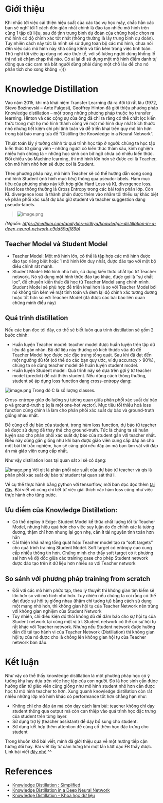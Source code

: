 # Giới thiệu
Khi nhắc tới việc cải thiện hiệu suất của các tác vụ học máy, chắc hẳn các bạn sẽ nghĩ tới 1 cách đơn giản nhất chính là đào tạo nhiều mô hình trên cùng 1 tập dữ liệu, sau đó tính trung bình dự đoán của chúng hoặc chọn ra mô hình có độ chính xác tốt nhất (thông thường là lấy trung bình dự đoán). Tuy nhiên cách này tức là mình sẽ sử dụng toàn bộ các mô hình, chưa nói đến việc các mô hình này khá cồng kềnh và tốn kém trong việc tính toán. Thử nghĩ tới việc áp dụng nó vào thực tế, với số lượng người dùng khổng lồ thì nó sẽ chậm chạp thế nào. Có ai lại đi sử dụng một mô hình điểm danh tự đồng qua các cam mà bắt người dùng phải đứng một chỗ lâu để cho nó phân tích cho xong không =)))
# Knowledge Distillation
Vào năm 2015, khi mà khái niệm Transfer Learning đã ra đời từ rất lâu (1972, Stevo Bozinovski – Ante Fulgosi), Geoffrey Hinton đã giới thiệu phương pháp Knowledge distillation – một trong những phương pháp thuộc họ transfer learning. Hinton và các cộng sự của ông đã chỉ ra rằng có thể chắt lọc kiến thức trong một họ mô hình thành công về một mô hình duy nhất kích thước nhỏ nhưng tiết kiệm chi phí tính toán và dễ triển khai trên quy mô lớn hơn trong bài báo mang tựa đề “Distilling the Knowledge in a Neural Network”.

Thuật toán lấy ý tưởng chính từ quá trình học tập ở người: chúng ta học tập kiến thức từ giảng viên – những người có kiến thức thâm sâu, kinh nghiệm nhiều hơn chúng ta – những học sinh còn bỡ ngỡ chưa có nhiều kiến thức. Đối chiếu vào Machine learning, thì mô hình lớn hơn sẽ được coi là Teacher, còn mô hình nhỏ hơn sẽ được coi là Student.

Theo phương pháp này, mô hình Teacher sẽ có thể hướng dẫn song song mô hình Student (mô hình mục tiêu) thông qua pseudo-labels. Hàm mục tiêu của phương pháp này kết hợp giữa Hard Loss và KL divergence loss. Hard loss thông thường là Cross Entropy trong các bài toán phân lớp. Còn KL divergence loss là thành phần được thêm vào nhằm tối thiểu sự khác biệt về phân phối xác suất dự báo giữ student và teacher suggestion dạng pseudo-labels.

>![image.png](https://images.viblo.asia/77493ea5-d66e-4a18-a4e0-5f489f76daa8.png)

*(Nguồn: https://medium.com/analytics-vidhya/knowledge-distillation-in-a-deep-neural-network-c9dd59aff89b)*
## Teacher Model và Student Model
* Teacher Model: Một mô hình lớn, có thể là tập hợp các mô hình được đào tạo riêng biệt hoặc 1 mô hình lớn duy nhất, được đào tạo với một bộ điều chỉnh rất mạnh.
* Student Model: Mô hình nhỏ hơn, sử dụng kiến thức chắt lọc từ Teacher network. Nó sử dụng một hình thức đào tạo khác, được gọi là “sự chắt lọc”, để chuyển kiến thức đã học từ Teacher Model sang chính mình. Student Model sẽ phù hợp để triển khai hơn là so với Teacher Model bởi nó không tốn kém về mặt tính toán và đem lại độ chính xác tương đương hoặc tốt hơn so với Teacher Model (đã được các bài báo liên quan chứng minh điều này)
 
## Quá trình distillation
Nếu các bạn đọc tới đây, có thể sẽ biết luôn quá trình distillation sẽ gồm 2 bước chính:
* Huấn luyện Teacher model: teacher model được huấn luyện trên tập dữ liệu đã gán nhãn. Bộ dữ liệu này thường có kích thước vừa đủ để Teacher Model học được các đặc trưng tổng quát. Sau khi đã đạt đến một ngưỡng đủ tốt (có thể do các bạn quy ước, ví dụ accuracy > 90%), chúng ta sẽ dùng teacher model để huấn luyện student model.
* Huấn luyện Student model: Quá trình này sẽ dựa trên gợi ý từ teacher model (predict) để cải thiện student. Nếu dùng cách thông thường, student sẽ áp dụng loss function dạng cross-entropy dạng:

![image.png](https://images.viblo.asia/65b46667-6e5a-4173-94e2-bd8990c381fb.png)
Trong đó C là số lượng classes.

Cross-entropy giúp đo lường sự tương quan giữa phân phối xác suất dự báo p và ground-truth q (q là một one-hot vector). Mục tiêu tối thiểu hoá loss function cũng chính là làm cho phân phối xác suất dự báo và ground-truth giống nhau nhất.

Để củng cố dự báo của student, trong hàm loss function, dự báo từ teacher sẽ được sử dụng để thay thế cho ground-truth. Tức là chúng ta sẽ huấn luyện sao cho phân phối xác suất dự báo của student gần với teacher nhất. Điều này cũng gần giống như khi bạn được giáo viên cung cấp đáp án cho một bài thi trắc nghiệm, bạn sẽ càng giỏi nếu đáp án mà bạn làm sát với đáp án mà giáo viên cung cấp nhất.

Như vậy distillation loss tại quan sát xi sẽ có dạng:

![image.png](https://images.viblo.asia/04f98a8c-55bc-4252-95e4-bf86d900cd16.png)
Với qit là phân phối xác suất của dự báo từ teacher và qis là phân phối xác suất dự báo từ student tại quan sát thứ i.
 
Về cụ thể thực hành bằng python với tensorflow, mời bạn đọc đọc thêm [tại đây](https://phamdinhkhanh.github.io/2021/03/13/KnownledgeDistillation.html?fbclid=IwAR0yGBryD07jf1fvhyF_YGhlJ3Hxp-ZkXT2pGWj15f3NEGHfatJZXMMWa94). Bài viết vô cùng chi tiết từ việc giải thích các hàm loss cũng như việc thực hành cho từng bước.
 
## Ưu điểm của Knowledge Distillation:
* Có thể deploy ở Edge: Student Model kế thừa chất lượng tốt từ Teacher Model, nhưng hiệu quả hơn cho việc suy luận do đọ chính xác là tương đương, thậm chí hơn nhưng lại gọn nhẹ, cần ít tài nguyên tính toán hơn hẳn
* Cải thiện khả nămg tổng quát hóa: Teacher model tạo ra “soft targets” cho quá trình training Student Model. Soft target có entropy cao cung cấp nhiều thông tin hơn. Chứng minh cho thấy soft target có ít phương sai hơn về độ dốc giữa các training case cho phép Student network được đào tạo trên ít dữ liệu hơn nhiều so với Teacher network
 
## So sánh với phương pháp training from scratch
* Đối với các mô hình phức tạp, theo lý thuyết thì không gian tìm kiếm sẽ lớn hơn so với mô hình nhỏ hơn. Tuy nhiên nếu chúng ta coi rằng có thể đạt được sự hội tụ giống nhau (thậm chí tương tự) bằng cách sử dụng một mạng nhỏ hơn, thì không gian hội tụ của Teacher Network nên trùng với không gian nghiệm của Student Network
* Tuy nhiên, chỉ điều kiện đó thôi không đủ để đảm bảo cho sự hội tụ của Student network tại cùng một vị trí. Student network có thể có sự hội tụ rất khác với Teacher network. Nhưng nếu Student network được hướng dẫn để tái tạo hành vi của Teacher Network (Distillation) thì không gian hội tụ của nó được cho là chồng lên không gian hội tụ của Teacher network ban đầu.
 
# Kết luận
Như vậy có thể thấy knowledge distillation là một phương pháp học có ý tưởng khá hay dựa trên việc học tập của con người. Đó là học sinh cần được hướng dẫn từ giáo viên cũng giống như mô hình student nhỏ hơn cần được học từ mô hình teacher to hơn. Xung quanh knowledge distillation còn rất nhiều những lớp mô hình khác có performance tốt hơn chẳng hạn như:
* Không chỉ cho đáp án mà còn dạy cách làm bài: teacher không chỉ dạy student thông qua output mà còn can thiệp vào quá trình học đặc trưng của student trên từng layer.
* Sử dụng trợ lý (teacher assistant) để dạy bổ sung cho student.
* Sử dụng kết hợp thêm attention để củng cố thêm học đặc trưng cho student
 
Trong khuôn khổ bài viết, mình đã giới thiệu qua về một hướng tiếp cận tương đối hay. Bài viết lấy từ cảm hứng khi một lần lướt dạo FB thấy được. Link bài viết [đây nhé](https://www.facebook.com/TowardDataScience/photos/a.1482667445101920/4504692682899366/) ^^

# References 
* [Knowledge Distillation : Simplified ](https://towardsdatascience.com/knowledge-distillation-simplified-dd4973dbc764)
* [ Knowledge Distillation in a Deep Neural Network](https://medium.com/analytics-vidhya/knowledge-distillation-in-a-deep-neural-network-c9dd59aff89b)
* [Knowledge Distillation - Khoa học dữ liệu](https://phamdinhkhanh.github.io/2021/03/13/KnownledgeDistillation.html?fbclid=IwAR0yGBryD07jf1fvhyF_YGhlJ3Hxp-ZkXT2pGWj15f3NEGHfatJZXMMWa94)